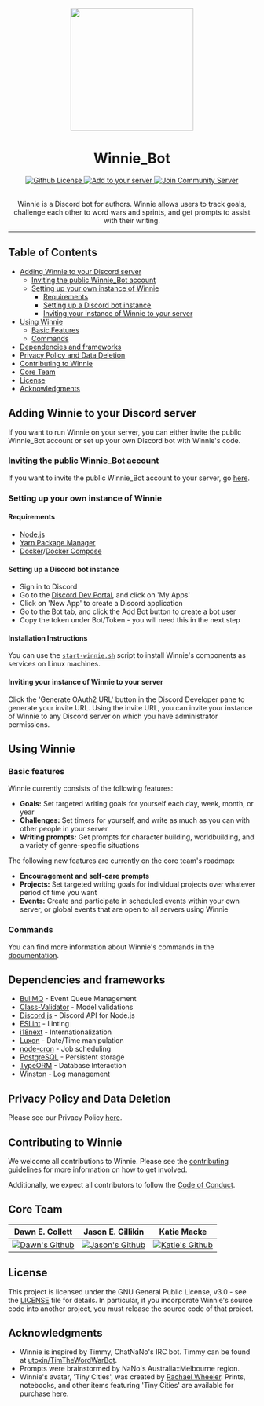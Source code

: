 <div align="center">
  <img src="https://cdn.discordapp.com/avatars/386676183791829002/7db6a3630cd239e8f666fb9f00a2cd83.png?size=1024" height="250" />
  <h1>Winnie_Bot</h1>

  <a href="https://github.com/aigeroni/Winnie_Bot/blob/main/LICENSE">
    <img src="https://img.shields.io/github/license/aigeroni/Winnie_Bot.svg?style=flat-square" alt="Github License" />
  </a>
  <a href="https://discordapp.com/api/oauth2/authorize?client_id=386676183791829002&permissions=0&scope=bot%20applications.commands">
    <img src="https://img.shields.io/badge/Add%20to%20your-server-7289DA.svg?style=flat-square" alt="Add to your server" />
  </a>
   <a href="https://discord.gg/mvZZMhK">
    <img src="https://img.shields.io/badge/Join%20the%20community-Discord-7289DA.svg?style=flat-square" alt="Join Community Server" />
  </a>

  <br />
  <br />

  <p>Winnie is a Discord bot for authors. Winnie allows users to track goals, challenge each other to word wars and sprints, and get prompts to assist with their writing.</p>

<hr />
</div>

## Table of Contents

* [Adding Winnie to your Discord server](#adding-winnie-to-your-discord-server)
  * [Inviting the public Winnie_Bot account](#inviting-the-public-winnie_bot-account)
  * [Setting up your own instance of Winnie](#setting-up-your-own-instance-of-winnie)
    * [Requirements](#requirements)
    * [Setting up a Discord bot instance](#setting-up-a-discord-bot-instance)
    * [Inviting your instance of Winnie to your server](#inviting-your-instance-of-winnie-to-your-server)
* [Using Winnie](#using-winnie)
  * [Basic Features](#basic-features)
  * [Commands](#commands)
* [Dependencies and frameworks](#Dependencies-and-frameworks)
* [Privacy Policy and Data Deletion](#privacy-policy-and-data-deletion)
* [Contributing to Winnie](#contributing-to-winnie)
* [Core Team](#core-team)
* [License](#license)
* [Acknowledgments](#acknowledgments)

## Adding Winnie to your Discord server

If you want to run Winnie on your server, you can either invite the public Winnie_Bot account or set up your own Discord bot with Winnie's code.

### Inviting the public Winnie_Bot account

If you want to invite the public Winnie_Bot account to your server, go [here](https://discordapp.com/api/oauth2/authorize?client_id=386676183791829002&permissions=0&scope=bot%20applications.commands).

### Setting up your own instance of Winnie

#### Requirements

* [Node.js](https://nodejs.org/en/)
* [Yarn Package Manager](https://yarnpkg.com/)
* [Docker](https://www.docker.com/)/[Docker Compose](https://docs.docker.com/compose/)

#### Setting up a Discord bot instance

* Sign in to Discord
* Go to the [Discord Dev Portal](https://discordapp.com/developers/), and click on 'My Apps'
* Click on 'New App' to create a Discord application
* Go to the Bot tab, and click the Add Bot button to create a bot user
* Copy the token under Bot/Token - you will need this in the next step

#### Installation Instructions

You can use the [`start-winnie.sh`](./start-winnie.sh) script to install Winnie's components as services on Linux machines.

#### Inviting your instance of Winnie to your server

Click the 'Generate OAuth2 URL' button in the Discord Developer pane to generate your invite URL.  Using the invite URL, you can invite your instance of Winnie to any Discord server on which you have administrator permissions.

## Using Winnie

### Basic features

Winnie currently consists of the following features:

* **Goals:** Set targeted writing goals for yourself each day, week, month, or year
* **Challenges:** Set timers for yourself, and write as much as you can with other people in your server
* **Writing prompts:** Get prompts for character building, worldbuilding, and a variety of genre-specific situations

The following new features are currently on the core team's roadmap:

* **Encouragement and self-care prompts**
* **Projects:** Set targeted writing goals for individual projects over whatever period of time you want
* **Events:** Create and participate in scheduled events within your own server, or global events that are open to all servers using Winnie

### Commands

You can find more information about Winnie's commands in the [documentation](https://github.com/aigeroni/Winnie_Docs).

## Dependencies and frameworks

* [BullMQ](https://github.com/taskforcesh/bullmq) - Event Queue Management
* [Class-Validator](https://github.com/typestack/class-validator) - Model validations
* [Discord.js](https://discord.js.org) - Discord API for Node.js
* [ESLint](https://eslint.org/) - Linting
* [i18next](https://www.i18next.com/) - Internationalization
* [Luxon](https://moment.github.io/luxon/#/) - Date/Time manipulation
* [node-cron](https://nodecron.com/) - Job scheduling
* [PostgreSQL](https://www.postgresql.org/) - Persistent storage
* [TypeORM](https://typeorm.io/#/) - Database Interaction
* [Winston](https://github.com/winstonjs/winston) - Log management

## Privacy Policy and Data Deletion

Please see our Privacy Policy [here](./PRIVACY.md).

## Contributing to Winnie

We welcome all contributions to Winnie.  Please see the [contributing guidelines](./CONTRIBUTING.md) for more information on how to get involved.

Additionally, we expect all contributors to follow the [Code of Conduct](./CODE_OF_CONDUCT.md).

## Core Team

| Dawn E. Collett | Jason E. Gillikin | Katie Macke |
|---|---|---|
| [![Dawn's Github](https://avatars1.githubusercontent.com/u/28942094?s=100&v=4)](https://github.com/lisushka) | [![Jason's Github](https://avatars2.githubusercontent.com/u/7763031?s=100&v=4)](https://github.com/jegillikin) | [![Katie's Github](https://avatars1.githubusercontent.com/u/12132647?s=100&v=4)](https://github.com/asleepysheepy) |

## License

This project is licensed under the GNU General Public License, v3.0 - see the [LICENSE](LICENSE) file for details.  In particular, if you incorporate Winnie's source code into another project, you must release the source code of that project.

## Acknowledgments

* Winnie is inspired by Timmy, ChatNaNo's IRC bot.  Timmy can be found at [utoxin/TimTheWordWarBot](https://github.com/utoxin/TimTheWordWarBot).
* Prompts were brainstormed by NaNo's Australia::Melbourne region.
* Winnie's avatar, 'Tiny Cities', was created by [Rachael Wheeler](http://www.rachaelw.com.au/).  Prints, notebooks, and other items featuring 'Tiny Cities' are available for purchase [here](https://www.redbubble.com/people/scorpiraw/works/33012468-tiny-cities).
